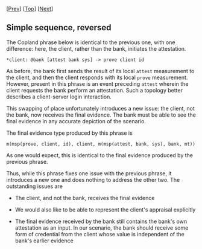 \[[Prev](bc_sq.md)\] \[[Top](../mutual.md)\] \[[Next](./bcb_sq.md)\]

## Simple sequence, reversed

The Copland phrase below is identical to the previous one, with one
difference: here, the client, rather than the bank, initiates the
attestation.

```
*client: @bank [attest bank sys] -> prove client id
```

As before, the bank first sends the result of its local `attest`
measurement to the client, and then the client responds with its local
`prove` measurement.  However, present in this phrase is an event
preceding `attest` wherein the client requests the bank perform an
attestation.  Such a topology better describes a client-server login
interaction.

This swapping of place unfortunately introduces a new issue: the
client, not the bank, now receives the final evidence.  The bank must
be able to see the final evidence in any accurate depiction of the
scenario.

The final evidence type produced by this phrase is

    m(msp(prove, client, id), client, m(msp(attest, bank, sys), bank, mt))

As one would expect, this is identical to the final evidence produced
by the previous phrase.

Thus, while this phrase fixes one issue with the previous phrase, it
introduces a new one and does nothing to address the other two. The
outstanding issues are

* The client, and not the bank, receives the final evidence  

* We would also like to be able to represent the client's appraisal
  explicitly

* The final evidence received by the bank still contains the bank's
  own attestation as an input.  In our scenario, the bank should
  receive some form of credential from the client whose value is
  independent of the bank's earlier evidence
